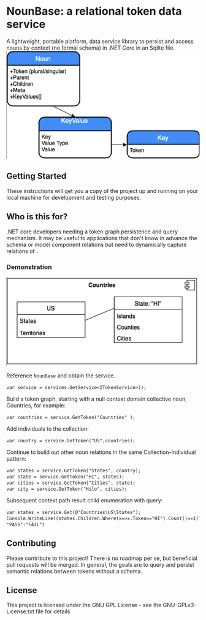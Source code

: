 ﻿# NounBase: a relational token data service

A lightweight, portable platform, data service library to persist and access nouns by context (no formal schema) in .NET Core in an Sqlite file.
![Screenshot](TokenModel.png)

## Getting Started

These instructions will get you a copy of the project up and running on your local machine for development and testing purposes. 

## Who is this for?

.NET core developers needing a token graph persistence and query mechanism. 
It may be useful to applications that don't know in advance the schema or model component relations but need to dynamically capture relations of .

### Demonstration
![Example](Example.png)

Reference `NounBase` and obtain the service.
```
var service = services.GetService<ITokenService>();
```

Build a token graph, starting with a null context domain collective noun, Countries, for example:
```
var countries = service.GetToken("Countries" );
```
Add individuals to the collection:
```
var country = service.GetToken("US",countries);
```
Continue to build out other noun relations in the same Collection-Individual pattern:
```
var states = service.GetToken("States", country);
var state = service.GetToken("HI", states);
var cities = service.GetToken("Cities", state);
var city = service.GetToken("Hilo", cities);
```
Subsequent context path result child enumeration with query:
```
var states = service.Get(@"Countries\US\States");
Console.WriteLine((states.Children.Where(x=>x.Token=="HI").Count()==1)? "PASS":"FAIL")
```

## Contributing

Please contribute to this project! There is no roadmap per se, but beneficial pull requests will be merged. In general, the goals are to query and persist semantic relations between tokens without a schema.

## License

This project is licensed under the GNU GPL License - see the GNU-GPLv3-License.txt file for details

